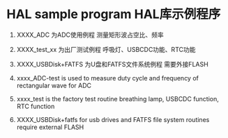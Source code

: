 # HAL sample program HAL库示例程序
1. XXXX_ADC            为ADC使用例程 测量矩形波占空比、频率
2. XXXX_test_xx        为出厂测试例程 呼吸灯、USBCDC功能、RTC功能
3. XXXX_USBDisk+FATFS  为U盘和FATFS文件系统例程 需要外接FLASH

1. xxxx_ADC-test        is used to measure duty cycle and frequency of rectangular wave for ADC
2. xxxx_test            is the factory test routine breathing lamp, USBCDC function, RTC function
3. XXXX_USBDisk+fatfs   for usb drives and FATFS file system routines require external FLASH